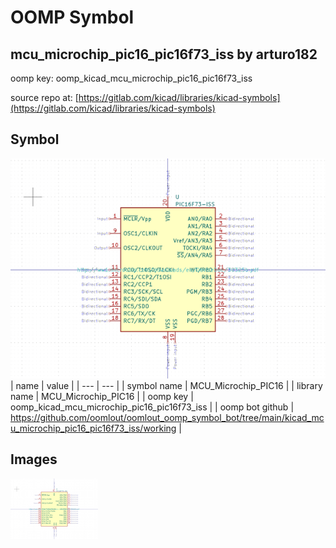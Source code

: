 # OOMP Symbol  
## mcu_microchip_pic16_pic16f73_iss  by arturo182  
  
oomp key: oomp_kicad_mcu_microchip_pic16_pic16f73_iss  
  
source repo at: [https://gitlab.com/kicad/libraries/kicad-symbols](https://gitlab.com/kicad/libraries/kicad-symbols)  
## Symbol  
  
[![working.png](working_600.png)](working.png)  
| name | value | 
| --- | --- | 
| symbol name | MCU_Microchip_PIC16 | 
| library name | MCU_Microchip_PIC16 | 
| oomp key | oomp_kicad_mcu_microchip_pic16_pic16f73_iss | 
| oomp bot github | https://github.com/oomlout/oomlout_oomp_symbol_bot/tree/main/kicad_mcu_microchip_pic16_pic16f73_iss/working | 
## Images  
  
[![working.png](working_140.png)](working.png)  
